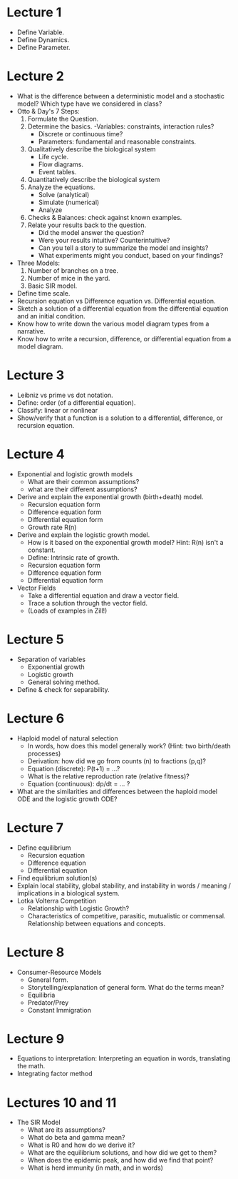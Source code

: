 # Lecture 1
- Define Variable.
- Define Dynamics.
- Define Parameter.

# Lecture 2
- What is the difference between a deterministic model and a stochastic model? Which type have we considered in class?
- Otto & Day's 7 Steps:
    1. Formulate the Question.
    2. Determine the basics. 
        -Variables: constraints, interaction rules? 
        - Discrete or continuous time? 
        - Parameters: fundamental and reasonable constraints.
    3. Qualitatively describe the biological system
        - Life cycle. 
        - Flow diagrams. 
        - Event tables. 
    4. Quantitatively describe the biological system
    5. Analyze the equations.
        - Solve (analytical)
        - Simulate (numerical)
        - Analyze
    6. Checks & Balances: check against known examples. 
    7. Relate your results back to the question. 
        - Did the model answer the question? 
        - Were your results intuitive? Counterintuitive?
        - Can you tell a story to summarize the model and insights? 
        - What experiments might you conduct, based on your findings?
- Three Models:
    1. Number of branches on a tree. 
    2. Number of mice in the yard.
    3. Basic SIR model. 
- Define time scale.
- Recursion equation vs Difference equation vs. Differential equation. 
- Sketch a solution of a differential equation from the differential equation and an initial condition.
- Know how to write down the various model diagram types from a narrative. 
- Know how to write a recursion, difference, or differential equation from a model diagram. 

# Lecture 3
- Leibniz vs prime vs dot notation. 
- Define: order (of a differential equation).
- Classify: linear or nonlinear 
- Show/verify that a function is a solution to a differential, difference, or recursion equation.

# Lecture 4
- Exponential and logistic growth models
    - What are their common assumptions?
    - what are their different assumptions?
- Derive and explain the exponential growth (birth+death) model.
    - Recursion equation form
    - Difference equation form
    - Differential equation form
    - Growth rate R(n)
- Derive and explain the logistic growth model.
    - How is it based on the exponential growth model? Hint: R(n) isn't a constant.
    - Define: Intrinsic rate of growth.
    - Recursion equation form
    - Difference equation form
    - Differential equation form
- Vector Fields
    - Take a differential equation and draw a vector field.
    - Trace a solution through the vector field. 
    - (Loads of examples in Zill!)

# Lecture 5
- Separation of variables
    - Exponential growth
    - Logistic growth
    - General solving method. 
- Define & check for separability. 

# Lecture 6
- Haploid model of natural selection
    - In words, how does this model generally work? (Hint: two birth/death processes)
    - Derivation: how did we go from counts (n) to fractions (p,q)?
    - Equation (discrete): P(t+1) = ...?
    - What is the relative reproduction rate (relative fitness)? 
    - Equation (continuous): dp/dt = ... ?
- What are the similarities and differences between the haploid model ODE and the logistic growth ODE? 

# Lecture 7
- Define equilibrium
    - Recursion equation
    - Difference equation 
    - Differential equation
- Find equilibrium solution(s)
- Explain local stability, global stability, and instability in words / meaning / implications in a biological system. 
- Lotka Volterra Competition
    - Relationship with Logistic Growth? 
    - Characteristics of competitive, parasitic, mutualistic or commensal. Relationship between equations and concepts. 

# Lecture 8
- Consumer-Resource Models
    - General form.
    - Storytelling/explanation of general form. What do the terms mean? 
    - Equilibria
    - Predator/Prey
    - Constant Immigration

# Lecture 9
- Equations to interpretation: Interpreting an equation in words, translating the math.
- Integrating factor method

# Lectures 10 and 11
- The SIR Model
    - What are its assumptions? 
    - What do beta and gamma mean? 
    - What is R0 and how do we derive it? 
    - What are the equilibrium solutions, and how did we get to them?
    - When does the epidemic peak, and how did we find that point?
    - What is herd immunity (in math, and in words)